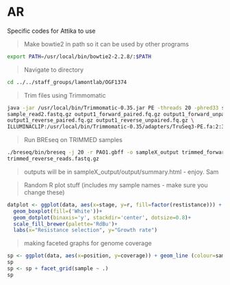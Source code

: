 # AR
Specific codes for Attika to use


> Make bowtie2 in path so it can be used by other programs

```bash
export PATH=/usr/local/bin/bowtie2-2.2.8/:$PATH

```

> Navigate to directory

```bash
cd ../../staff_groups/lamontlab/OGF1374

```

>Trim files using Trimmomatic

```bash
java -jar /usr/local/bin/Trimmomatic-0.35.jar PE -threads 20 -phred33 sample_read1.fastq.gz \
sample_read2.fastq.gz output1_forward_paired.fq.gz output1_forward_unpaired.fq.gz \
output1_reverse_paired.fq.gz output1_reverse_unpaired.fq.gz \
ILLUMINACLIP:/usr/local/bin/Trimmomatic-0.35/adapters/TruSeq3-PE.fa:2:30:10 LEADING:5 TRAILING:5 SLIDINGWINDOW:4:20 MINLEN:20

```

> Run BREseq on TRIMMED samples

```bash
./breseq/bin/breseq -j 20 -r PAO1.gbff -o sampleX_output trimmed_forward_reads.fastq.gz \
trimmed_reverse_reads.fastq.gz

```

>outputs will be in sampleX_output/output/summary.html - enjoy. Sam


>Random R plot stuff (includes my sample names - make sure you change these)

```R
datplot <- ggplot(data, aes(x=stage, y=r, fill=factor(restistance))) +
  geom_boxplot(fill=('White'))+
  geom_dotplot(binaxis='y', stackdir='center', dotsize=0.8)+
  scale_fill_brewer(palette='RdBu')+
  labs(x="Resistance selection", y="Growth rate")

```

>making faceted graphs for genome coverage

```R
sp <- ggplot(data, aes(x=position, y=coverage)) + geom_line (colour=sample, group=sample)
sp
sp <- sp + facet_grid(sample ~ .)
sp

```



